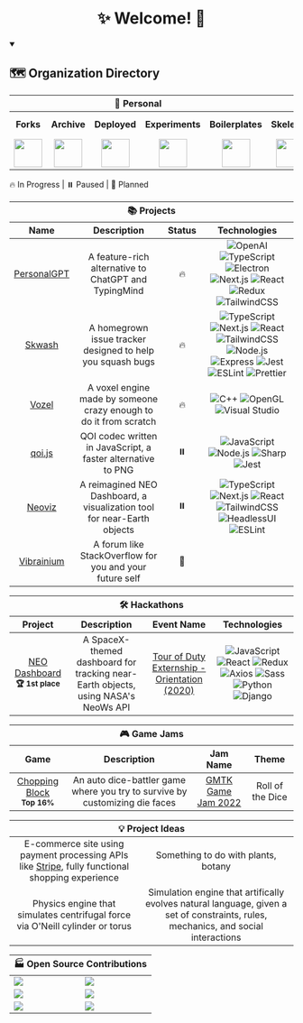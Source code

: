 <h1 align="center">✨ Welcome! 🌌</h1>

<details open>
  <summary><h2>🗺️ Organization Directory</h2></summary>

  <table>
    <thead>
      <tr>
        <th align="center" colspan="5">🏡 Personal</th>
        <th align="center" colspan="3">🏢 Team</th>
      </tr>
    </thead>
    <tbody>
      <tr>
        <td align="center"><b>Forks</b></td>
        <td align="center"><b>Archive</b></td>
        <td align="center"><b>Deployed</b></td>
        <td align="center"><b>Experiments</b></td>
        <td align="center"><b>Boilerplates</b></td>
        <td align="center"><b>Skelenet</b></td>
        <td align="center"><b>Ariesnet</b></td>
        <td align="center"><b>Civil Engineers</b></td>
      </tr>
      <tr>
        <td align="center">
          <a href="https://github.com/RickyC0626-forks" title="Forked Projects">
            <img src="https://avatars.githubusercontent.com/u/121321200?s=200&v=4" width="50">
          </a>
        </td>
        <td align="center">
          <a href="https://github.com/RickyC0626-archive" title="Archived Projects">
            <img src="https://avatars.githubusercontent.com/u/121328201?s=200&v=4" width="50">
          </a>
        </td>
        <td align="center">
          <a href="https://github.com/RickyC0626-gh-pages" title="Deployed Pages">
            <img src="https://avatars.githubusercontent.com/u/121332196?s=200&v=4" width="50">
          </a>
        </td>
        <td align="center">
          <a href="https://github.com/RickyC0626-experiments" title="Experiments">
            <img src="https://avatars.githubusercontent.com/u/121334105?s=200&v=4" width="50">
          </a>
        </td>
        <td align="center">
          <a href="https://github.com/RickyC0626-boilerplate" title="Boilerplates">
            <img src="https://avatars.githubusercontent.com/u/121332704?s=200&v=4" width="50">
          </a>
        </td>
        <td align="center">
          <a href="https://github.com/skelenet" title="Skelenet Labs">
            <img src="https://avatars.githubusercontent.com/u/86542896?s=200&v=4" width="50">
          </a>
        </td>
        <td align="center">
          <a href="https://github.com/ariesnet" title="Aries Network">
            <img src="https://avatars.githubusercontent.com/u/101829519?s=200&v=4" width="50">
          </a>
        </td>
        <td align="center">
          <a href="https://github.com/Civil-Engineers" title="Civil Engineers">
            <img src="https://avatars.githubusercontent.com/u/109439685?s=200&v=4" width="50">
          </a>
        </td>
      </tr>
    </tbody>
  </table>
</details>

<span>🔥 In Progress | ⏸️ Paused | 💭 Planned</span>
<table>
  <thead>
    <tr>
      <th align="center" colspan="10">📚 Projects</th>
    </tr>
    <tr>
      <th align="center">Name</th>
      <th align="center">Description</th>
      <th align="center">Status</th>
      <th align="center">Technologies</th>
    </tr>
  </thead>
  <tbody>
    <tr>
      <td align="center">
        <a href="https://github.com/personalgpt/personalgpt" title="personalgpt/personalgpt">
          <span>PersonalGPT</span>
        </a>
      </td>
      <td align="center">A feature-rich alternative to ChatGPT and TypingMind</td>
      <td align="center" title="In Progress">🔥</td>
      <td align="center">
        <img alt="OpenAI" src="https://img.shields.io/badge/-OpenAI-0d1117?style=for-the-badge&logo=openai&logoColor=412991" />
        <img alt="TypeScript" src="https://img.shields.io/badge/-TypeScript-0d1117?style=for-the-badge&logo=typescript&logoColor=3178C6" />
        <img alt="Electron" src="https://img.shields.io/badge/-Electron-0d1117?style=for-the-badge&logo=electron&logoColor=47848F" />
        <img alt="Next.js" src="https://img.shields.io/badge/-Next.js-0d1117?style=for-the-badge&logo=next.js&logoColor=white" />
        <img alt="React" src="https://img.shields.io/badge/-React-0d1117?style=for-the-badge&logo=react&logoColor=61DAFB" />
        <img alt="Redux" src="https://img.shields.io/badge/-Redux-0d1117?style=for-the-badge&logo=redux&logoColor=764ABC" />
        <img alt="TailwindCSS" src="https://img.shields.io/badge/-TailwindCSS-0d1117?style=for-the-badge&logo=tailwindcss&logoColor=06B6D4" />
      </td>
    </tr>
    <tr>
      <td align="center">
        <a href="https://github.com/rickyc0626/skwash" title="rickyc0626/skwash">
          <span>Skwash</span>
        </a>
      </td>
      <td align="center">A homegrown issue tracker designed to help you squash bugs</td>
      <td align="center" title="In Progress">🔥</td>
      <td align="center">
        <img alt="TypeScript" src="https://img.shields.io/badge/-TypeScript-0d1117?style=for-the-badge&logo=typescript&logoColor=3178C6" />
        <img alt="Next.js" src="https://img.shields.io/badge/-Next.js-0d1117?style=for-the-badge&logo=next.js&logoColor=white" />
        <img alt="React" src="https://img.shields.io/badge/-React-0d1117?style=for-the-badge&logo=react&logoColor=61DAFB" />
        <img alt="TailwindCSS" src="https://img.shields.io/badge/-TailwindCSS-0d1117?style=for-the-badge&logo=tailwindcss&logoColor=06B6D4" />
        <img alt="Node.js" src="https://img.shields.io/badge/-Node.js-0d1117?style=for-the-badge&logo=node.js&logoColor=339933" />
        <img alt="Express" src="https://img.shields.io/badge/-Express-0d1117?style=for-the-badge&logo=express&logoColor=white" />
        <img alt="Jest" src="https://img.shields.io/badge/-Jest-0d1117?style=for-the-badge&logo=jest&logoColor=C21325" />
        <img alt="ESLint" src="https://img.shields.io/badge/-ESLint-0d1117?style=for-the-badge&logo=eslint&logoColor=4B32C3" />
        <img alt="Prettier" src="https://img.shields.io/badge/-Prettier-0d1117?style=for-the-badge&logo=prettier&logoColor=F7B93E" />
      </td>
    </tr>
    <tr>
      <td align="center">
        <a href="https://github.com/rickyc0626/vozel" title="rickyc0626/vozel">
          <span>Vozel</span>
        </a>
      </td>
      <td align="center">A voxel engine made by someone crazy enough to do it from scratch</td>
      <td align="center" title="In Progress">🔥</td>
      <td align="center">
        <img alt="C++" src="https://img.shields.io/badge/-C++-0d1117?style=for-the-badge&logo=cplusplus&logoColor=00599C" />
        <img alt="OpenGL" src="https://img.shields.io/badge/-OpenGL-0d1117?style=for-the-badge&logo=opengl&logoColor=5586A4" />
        <img alt="Visual Studio" src="https://img.shields.io/badge/-Visual Studio-0d1117?style=for-the-badge&logo=visualstudio&logoColor=5C2D91" />
      </td>
    </tr>
    <tr>
      <td align="center">
        <a href="https://github.com/rickyc0626/qoi.js" title="rickyc0626/qoi.js">
          <span>qoi.js</span>
        </a>
      </td>
      <td align="center">QOI codec written in JavaScript, a faster alternative to PNG</td>
      <td align="center" title="Paused">⏸️</td>
      <td align="center">
        <img alt="JavaScript" src="https://img.shields.io/badge/-JavaScript-0d1117?style=for-the-badge&logo=javascript&logoColor=F7DF1E" />
        <img alt="Node.js" src="https://img.shields.io/badge/-Node.js-0d1117?style=for-the-badge&logo=node.js&logoColor=339933" />
        <img alt="Sharp" src="https://img.shields.io/badge/-Sharp-0d1117?style=for-the-badge&logo=sharp&logoColor=99CC00" />
        <img alt="Jest" src="https://img.shields.io/badge/-Jest-0d1117?style=for-the-badge&logo=jest&logoColor=C21325" />
      </td>
    </tr>
    <tr>
      <td align="center">
        <a href="https://github.com/RickyC0626/neoviz" title="rickyc0626/neoviz">
          <span>Neoviz</span>
        </a>
      </td>
      <td align="center">A reimagined NEO Dashboard, a visualization tool for near-Earth objects</td>
      <td align="center" title="Paused">⏸️</td>
      <td align="center">
        <img alt="TypeScript" src="https://img.shields.io/badge/-TypeScript-0d1117?style=for-the-badge&logo=typescript&logoColor=3178C6" />
        <img alt="Next.js" src="https://img.shields.io/badge/-Next.js-0d1117?style=for-the-badge&logo=next.js&logoColor=white" />
        <img alt="React" src="https://img.shields.io/badge/-React-0d1117?style=for-the-badge&logo=react&logoColor=61DAFB" />
        <img alt="TailwindCSS" src="https://img.shields.io/badge/-TailwindCSS-0d1117?style=for-the-badge&logo=tailwindcss&logoColor=06B6D4" />
        <img alt="HeadlessUI" src="https://img.shields.io/badge/-HeadlessUI-0d1117?style=for-the-badge&logo=headlessui&logoColor=66E3FF" />
        <img alt="ESLint" src="https://img.shields.io/badge/-ESLint-0d1117?style=for-the-badge&logo=eslint&logoColor=4B32C3" />
      </td>
    </tr>
    <tr>
      <td align="center">
        <a href="https://github.com/rickyc0626/vibrainium" title="rickyc0626/vibrainium">
          <span>Vibrainium</span>
        </a>
      </td>
      <td align="center">A forum like StackOverflow for you and your future self</td>
      <td align="center" title="Planned">💭</td>
      <td align="center">
      </td>
    </tr>
  </tbody>
</table>

<table>
  <thead>
    <tr>
      <th align="center" colspan="5">🛠️ Hackathons</th>
    </tr>
    <tr>
      <th align="center">Project</th>
      <th align="center">Description</th>
      <th align="center">Event Name</th>
      <th align="center">Technologies</th>
    </tr>
  </thead>
  <tbody>
    <tr>
      <td align="center">
        <a href="https://devpost.com/software/neo-dashboard-z160cl" title="devpost/neo-dashboard">
          <span>NEO Dashboard</span>
        </a>
        <br/>
        <span><sub><b>🏆 1st place</b></sub></span>
      </td>
      <td align="center">A SpaceX-themed dashboard for tracking near-Earth objects, using NASA's NeoWs API</td>
      <td align="center">
        <a href="https://externship.devpost.com">
          <span>Tour of Duty Externship - Orientation (2020)</span>
        </a>
      </td>
      <td align="center">
        <img alt="JavaScript" src="https://img.shields.io/badge/-JavaScript-0d1117?style=for-the-badge&logo=javascript&logoColor=F7DF1E" />
        <img alt="React" src="https://img.shields.io/badge/-React-0d1117?style=for-the-badge&logo=react&logoColor=61DAFB" />
        <img alt="Redux" src="https://img.shields.io/badge/-Redux-0d1117?style=for-the-badge&logo=redux&logoColor=764ABC" />
        <img alt="Axios" src="https://img.shields.io/badge/-Axios-0d1117?style=for-the-badge&logo=axios&logoColor=5A29E4" />
        <img alt="Sass" src="https://img.shields.io/badge/-Sass-0d1117?style=for-the-badge&logo=sass&logoColor=CC6699" />
        <img alt="Python" src="https://img.shields.io/badge/-Python-0d1117?style=for-the-badge&logo=python&logoColor=3776AB" />
        <img alt="Django" src="https://img.shields.io/badge/-Django-0d1117?style=for-the-badge&logo=django&logoColor=092E20" />
      </td>
    </tr>
  </tbody>
</table>

<table>
  <thead>
    <tr>
      <th align="center" colspan="10">🎮 Game Jams</th>
    </tr>
    <tr>
      <th align="center">Game</th>
      <th align="center">Description</th>
      <th align="center">Jam Name</th>
      <th align="center">Theme</th>
    </tr>
  </thead>
  <tbody>
    <tr>
      <td align="center">
        <a href="https://github.com/Civil-Engineers/chopping-block" title="Civil-Engineers/chopping-block">
          <span>Chopping Block</span>
        </a>
        <br/>
        <span><sub><b>Top 16%</b></sub></span>
      </td>
      <td align="center">An auto dice-battler game where you try to survive by customizing die faces</td>
      <td align="center">
        <a href="https://itch.io/jam/gmtk-jam-2022">
          <span>GMTK Game Jam 2022</span>
        </a>
      </td>
      <td align="center">Roll of the Dice</td>
    </tr>
  </tbody>
</table>

<table>
  <thead>
    <tr>
      <th align="center" colspan="5">💡 Project Ideas</th>
    </tr>
  </thead>
  <tbody>
    <tr>
      <td align="center">
        E-commerce site using payment processing APIs like <a href="https://stripe.com/"><span>Stripe</span></a>, fully functional shopping experience
      </td>
      <td align="center">
        Something to do with plants, botany
      </td>
    </tr>
    <tr>
      <td align="center">
        Physics engine that simulates centrifugal force via O'Neill cylinder or torus
      </td>
      <td align="center">
        Simulation engine that artifically evolves natural language, given a set of constraints, rules, mechanics, and social interactions
      </td>
    </tr>
  </tbody>
</table>

<table>
  <thead>
    <tr>
      <th align="center" colspan="2">🏭 Open Source Contributions</th>
    </tr>
  </thead>
  <tbody>
    <tr>
      <td>
        <a href="https://github.com/boardgameio/boardgame.io" title="boardgameio/boardgame.io">
          <img src="https://github-readme-stats.vercel.app/api/pin/?username=boardgameio&repo=boardgame.io&theme=github_dark_dimmed">
        </a>
      </td>
      <td>
        <a href="https://github.com/questdb/questdb" title="questdb/questdb">
          <img src="https://github-readme-stats.vercel.app/api/pin/?username=questdb&repo=questdb&theme=github_dark_dimmed">
        </a>
      </td>
    </tr>
    <tr>
      <td>
        <a href="https://github.com/manimcommunity/manim" title="ManimCommunity/manim">
          <img src="https://github-readme-stats.vercel.app/api/pin/?username=manimcommunity&repo=manim&theme=github_dark_dimmed">
        </a>
      </td>
      <td>
        <a href="https://github.com/ManimCommunity/ManimPango" title="ManimCommunity/ManimPango">
          <img src="https://github-readme-stats.vercel.app/api/pin/?username=manimcommunity&repo=manimpango&theme=github_dark_dimmed">
        </a>
      </td>
    </tr>
    <tr>
      <td>
        <a href="https://github.com/discourse/discourse" title="discourse/discourse">
          <img src="https://github-readme-stats.vercel.app/api/pin/?username=discourse&repo=discourse&theme=github_dark_dimmed">
        </a>
      </td>
      <td>
        <a href="https://github.com/discourse/discourse-data-explorer" title="discourse/discourse-data-explorer">
          <img src="https://github-readme-stats.vercel.app/api/pin/?username=discourse&repo=discourse-data-explorer&theme=github_dark_dimmed">
        </a>
      </td>
    </tr>
  </tbody>
</table>

